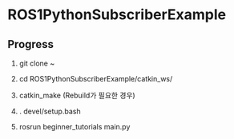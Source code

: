 # ROS1PythonSubscriberExample


## Progress

1. git clone ~
2. cd ROS1PythonSubscriberExample/catkin_ws/

3. catkin_make (Rebuild가 필요한 경우)
3. . devel/setup.bash

4. rosrun beginner_tutorials main.py

